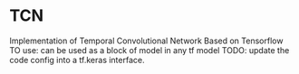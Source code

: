 # TCN
Implementation of Temporal Convolutional Network Based on Tensorflow
TO use: can be used as a block of model in any tf model
TODO: update the code config into a tf.keras interface. 
